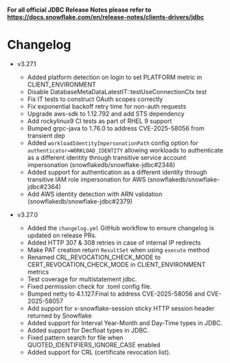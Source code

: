 #### For all official JDBC Release Notes please refer to https://docs.snowflake.com/en/release-notes/clients-drivers/jdbc

# Changelog
- v3.27.1
    - Added platform detection on login to set PLATFORM metric in CLIENT_ENVIRONMENT
    - Disable DatabaseMetaDataLatestIT::testUseConnectionCtx test
    - Fix IT tests to construct OAuth scopes correctly
    - Fix exponential backoff retry time for non-auth requests
    - Upgrade aws-sdk to 1.12.792 and add STS dependency
    - Add rockylinux9 CI tests as part of RHEL 9 support
    - Bumped grpc-java to 1.76.0 to address CVE-2025-58056 from transient dep
    - Added `workloadIdentityImpersonationPath` config option for `authenticator=WORKLOAD_IDENTITY` allowing workloads to authenticate as a different identity through transitive service account impersonation (snowflakedb/snowflake-jdbc#2348)
    - Added support for authentication as a different identity through transitive IAM role impersonation for AWS (snowflakedb/snowflake-jdbc#2364)
    - Add AWS identity detection with ARN validation (snowflakedb/snowflake-jdbc#2379)

- v3.27.0
    - Added the `changelog.yml` GitHub workflow to ensure changelog is updated on release PRs.
    - Added HTTP 307 & 308 retries in case of internal IP redirects
    - Make PAT creation return `ResultSet` when using `execute` method
    - Renamed CRL_REVOCATION_CHECK_MODE to CERT_REVOCATION_CHECK_MODE in CLIENT_ENVIRONMENT metrics
    - Test coverage for multistatement jdbc.
    - Fixed permission check for .toml config file.
    - Bumped netty to 4.1.127.Final to address CVE-2025-58056 and  CVE-2025-58057
    - Add support for x-snowflake-session sticky HTTP session header returned by Snowflake
    - Added support for Interval Year-Month and Day-Time types in JDBC.
    - Added support for Decfloat types in JDBC.
    - Fixed pattern search for file when QUOTED_IDENTIFIERS_IGNORE_CASE enabled
    - Added support for CRL (certificate revocation list).